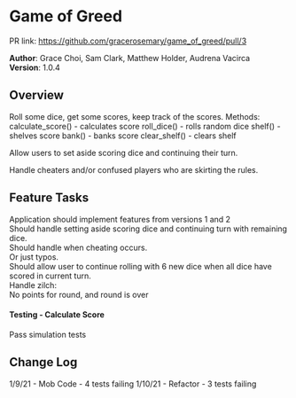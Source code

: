 # Game of Greed
PR link: https://github.com/gracerosemary/game_of_greed/pull/3  

**Author**: Grace Choi, Sam Clark, Matthew Holder, Audrena Vacirca  
**Version**: 1.0.4

## Overview
Roll some dice, get some scores, keep track of the scores.
Methods:
calculate_score() - calculates score
roll_dice() - rolls random dice
shelf() - shelves score
bank() - banks score
clear_shelf() - clears shelf

Allow users to set aside scoring dice and continuing their turn.

Handle cheaters and/or confused players who are skirting the rules.

## Feature Tasks
Application should implement features from versions 1 and 2  
Should handle setting aside scoring dice and continuing turn with remaining dice.  
Should handle when cheating occurs.  
Or just typos.  
Should allow user to continue rolling with 6 new dice when all dice have scored in current turn.  
Handle zilch:  
No points for round, and round is over  

#### Testing - Calculate Score
Pass simulation tests

## Change Log
1/9/21 - Mob Code - 4 tests failing
1/10/21 - Refactor - 3 tests failing
